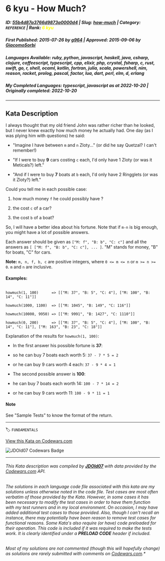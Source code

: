 # 6 kyu - How Much?

##### **ID**: [55b4d87a3766d9873a0000d4](https://www.codewars.com/kata/55b4d87a3766d9873a0000d4) | **Slug**: [how-much](https://www.codewars.com/kata/55b4d87a3766d9873a0000d4) | **Category**: `REFERENCE` | **Rank**: <span style="color:yellow">6 kyu</span>

##### **First Published**: 2015-07-26 ***by*** [g964](https://www.codewars.com/users/g964) | **Approved**: 2015-09-06 ***by*** [GiacomoSorbi](https://www.codewars.com/users/GiacomoSorbi)

##### **Languages Available**: ruby, python, javascript, haskell, java, csharp, clojure, coffeescript, typescript, cpp, elixir, php, crystal, fsharp, c, rust, swift, go, r, shell, ocaml, kotlin, fortran, julia, scala, powershell, nim, reason, racket, prolog, pascal, factor, lua, dart, perl, elm, d, erlang

##### **My Completed Languages**: typescript, javascript ***as at*** 2022-10-20 | **Originally completed**: 2022-10-20

---

## Kata Description


I always thought that my old friend John was rather richer than he looked, but I never knew exactly how much money he actually had. One day (as I was plying him with questions) he said:



* "Imagine I have between `m` and `n` Zloty..." (or did he say Quetzal? I can't remember!)

* "If I were to buy **9** cars costing `c` each, I'd only have 1 Zloty (or was it Meticals?) left."

* "And if I were to buy **7** boats at `b` each, I'd only have 2 Ringglets (or was it Zloty?) left."



Could you tell me in each possible case:



1. how much money `f` he could possibly have ?

2. the cost `c` of a car?

3. the cost `b` of a boat?



So, I will have a better idea about his fortune. Note that if `m-n` is big enough, you might have a lot of possible answers. 



Each answer should be given as `["M: f", "B: b", "C: c"]` and all the answers as `[ ["M: f", "B: b", "C: c"], ... ]`. "M" stands for money, "B" for boats, "C" for cars.



**Note:** `m, n, f, b, c` are positive integers, where `0 <= m <= n` or `m >= n >= 0`. `m` and `n` are inclusive.





#### Examples:

```

howmuch(1, 100)      => [["M: 37", "B: 5", "C: 4"], ["M: 100", "B: 14", "C: 11"]]

howmuch(1000, 1100)  => [["M: 1045", "B: 149", "C: 116"]]

howmuch(10000, 9950) => [["M: 9991", "B: 1427", "C: 1110"]]

howmuch(0, 200)      => [["M: 37", "B: 5", "C: 4"], ["M: 100", "B: 14", "C: 11"], ["M: 163", "B: 23", "C: 18"]]

```



Explanation of the results for `howmuch(1, 100)`:



* In the first answer his possible fortune is **37**:

 * so he can buy 7 boats each worth 5: `37 - 7 * 5 = 2`

 * or he can buy 9 cars worth 4 each: `37 - 9 * 4 = 1`

* The second possible answer is **100**:

 * he can buy 7 boats each worth 14: `100 - 7 * 14 = 2`

 * or he can buy 9 cars worth 11: `100 - 9 * 11 = 1`



#### Note

See "Sample Tests" to know the format of the return.



---


🏷 `FUNDAMENTALS`


[View this Kata on Codewars.com](https://www.codewars.com/kata/55b4d87a3766d9873a0000d4)

![](https://www.codewars.com/users/jdold07/badges/large "JDOld07 Codewars Badge")

---

###### *This Kata description was compiled by [**JDOld07**](https://tpstech.dev) with data provided by the [Codewars.com](https://www.codewars.com) API.*

###### *The solutions in each language code file associated with this kata are my solutions unless otherwise noted in the code file.  Test cases are most often verbatim of those provided by the Kata.  However, in some cases it has been necessary to modify the test cases in order to have them function with my test runners and in my local environment.  On occasion, I may have added additional test cases to those provided.  Also, though I can't recall an instance, there may potentially have been reason to remove test cases for functional reasons.  Some Kata's also require (*or have*) code preloaded for their operation.  This code is included if it was required to make the tests work.  It is clearly identified under a **PRELOAD CODE** header if included.*

###### Most of my solutions are not commented (*though this will hopefully change*) as solutions are rarely submitted with comments on [Codewars.com](https://www.codewars.com).*
